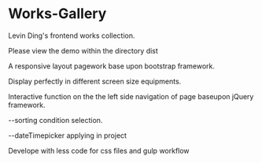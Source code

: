 # Works-Gallery
Levin Ding's frontend works collection.

Please view the demo within the directory dist

A responsive layout pagework base upon bootstrap framework.

Display perfectly in different screen size equipments.

Interactive function on the the left side navigation of page baseupon jQuery framework.

--sorting condition selection.
  
--dateTimepicker applying in project

Develope with less code for css files and gulp workflow
